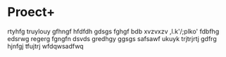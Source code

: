 # Proect+

rtyhfg
truylouy
gfhngf
hfdfdh
gdsgs
fghgf
bdb
xvzvxzv
,l.k'/;plko'
fdbfhg
edsrwg
regerg
fgngfn
dsvds
gredhgy
ggsgs
safsawf
ukuyk
trjtrjrtj
gdfrg
hjnfgj
tfujtrj
wfdqwsadfwq
